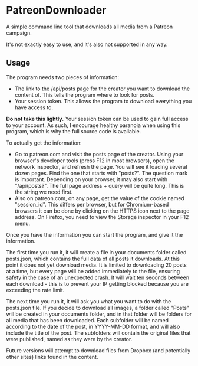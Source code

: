 # PatreonDownloader
A simple command line tool that downloads all media from a Patreon campaign.

It's not exactly easy to use, and it's also not supported in any way.

## Usage

The program needs two pieces of information:

- The link to the /api/posts page for the creator you want to download the content of. This tells the program where to look for posts.
- Your session token. This allows the program to download everything you have access to.

**Do not take this lightly.** Your session token can be used to gain full access to your account. As such, I encourage healthy paranoia when using this program, which is why the full source code is available.

To actually get the information:

- Go to patreon.com and visit the posts page of the creator. Using your browser's developer tools (press F12 in most browsers), open the network inspector, and refresh the page. You will see it loading several dozen pages. Find the one that starts with "posts?". The question mark is important. Depending on your browser, it may also start with "/api/posts?". The full page address + query will be quite long. This is the string we need first.
- Also on patreon.com, on any page, get the value of the cookie named "session_id". This differs per browser, but for Chromium-based browsers it can be done by clicking on the HTTPS icon next to the page address. On Firefox, you need to view the Storage inspector in your F12 menu.

Once you have the information you can start the program, and give it the information.

The first time you run it, it will create a file in your documents folder called posts.json, which contains the full data of all posts it downloads. At this point it does not yet download media. It is limited to downloading 20 posts at a time, but every page will be added immediately to the file, ensuring safety in the case of an unexpected crash. It will wait ten seconds between each download - this is to prevent your IP getting blocked because you are exceeding the rate limit.

The next time you run it, it will ask you what you want to do with the posts.json file. If you decide to download all images, a folder called "Posts" will be created in your documents folder, and in that folder will be folders for all media that has been downloaded. Each subfolder will be named according to the date of the post, in YYYY-MM-DD format, and will also include the title of the post. The subfolders will contain the original files that were published, named as they were by the creator.

Future versions will attempt to download files from Dropbox (and potentially other sites) links found in the content.
